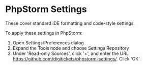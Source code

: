 # PhpStorm Settings

These cover standard IDE formatting and code-style settings.

To apply these settings in PhpStorm:
 1. Open Settings/Preferences dialog
 1. Expand the Tools node and choose Settings Repository
 1. Under 'Read-only Sources', click '+', and enter the URL https://github.com/digitickets/phpstorm-settings/. Click 'OK'.
 
